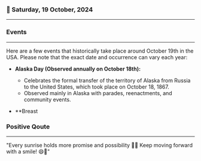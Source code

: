 ### 📅 Saturday, 19 October, 2024
------
### Events
------
Here are a few events that historically take place around October 19th in the USA. Please note that the exact date and occurrence can vary each year:

- **Alaska Day (Observed annually on October 18th):**
  - Celebrates the formal transfer of the territory of Alaska from Russia to the United States, which took place on October 18, 1867.
  - Observed mainly in Alaska with parades, reenactments, and community events.

- **Breast
### Positive Qoute
------
"Every sunrise holds more promise and possibility 🌅✨ Keep moving forward with a smile! 😄🚀"
